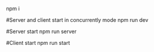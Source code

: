 
npm i

#Server and client start in concurrently mode
npm run dev 

#Server start
npm run server

#Client start
npm run start
